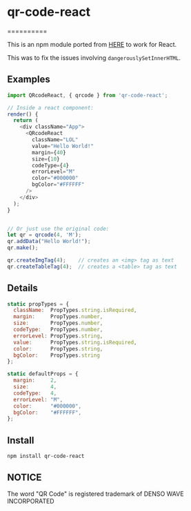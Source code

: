 # qr-code-react
==========

This is an npm module ported from [HERE](https://github.com/cmanzana/qrcode-npm) to work for React.

This was to fix the issues involving `dangerouslySetInnerHTML`.

## Examples

``` javascript
import QRcodeReact, { qrcode } from 'qr-code-react';

// Inside a react component:
render() {
  return (
    <div className="App">
      <QRcodeReact
        className="LOL"
        value="Hello World!"
        margin={40}
        size={10}
        codeType={4}
        errorLevel="M"
        color="#000000"
        bgColor="#FFFFFF"
      />
    </div>
  );
}


// Or just use the original code:
let qr = qrcode(4, 'M');
qr.addData("Hello World!");
qr.make();

qr.createImgTag(4);    // creates an <img> tag as text
qr.createTableTag(4);  // creates a <table> tag as text
```

## Details

``` javascript
static propTypes = {
  className:  PropTypes.string.isRequired,
  margin:     PropTypes.number,
  size:       PropTypes.number,
  codeType:   PropTypes.number,
  errorLevel: PropTypes.string,
  value:      PropTypes.string.isRequired,
  color:      PropTypes.string,
  bgColor:    PropTypes.string
};

static defaultProps = {
  margin:     2,
  size:       4,
  codeType:   4,
  errorLevel: "M",
  color:      "#000000",
  bgColor:    "#FFFFFF",
};
```


## Install

  `npm install qr-code-react`


## NOTICE

  The word "QR Code" is registered trademark of DENSO WAVE INCORPORATED
